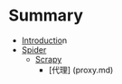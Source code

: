 # Summary

* [Introductio](README.md)n
* [Spider](spider.md)
  * [Scrapy](spider/scrapy.md)
    * \[代理\] \(proxy.md\)




